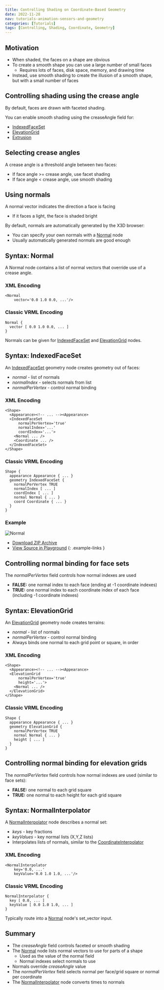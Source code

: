 ```yaml
---
title: Controlling Shading on Coordinate-Based Geometry
date: 2022-11-28
nav: tutorials-animation-sensors-and-geometry
categories: [Tutorials]
tags: [Controlling, Shading, Coordinate, Geometry]
---
```

## Motivation

- When shaded, the faces on a shape are obvious
- To create a smooth shape you can use a large number of small faces
  - Requires lots of faces, disk space, memory, and drawing time
- Instead, use smooth shading to create the illusion of a smooth shape, but with a small number of faces

## Controlling shading using the crease angle

By default, faces are drawn with faceted shading.

You can enable smooth shading using the creaseAngle field for:

- [IndexedFaceSet](/x_ite/components/geometry3d/indexedfaceset/)
- [ElevationGrid](/x_ite/components/geometry3d/elevationgrid/)
- [Extrusion](/x_ite/components/geometry3d/extrusion/)

## Selecting crease angles

A crease angle is a threshold angle between two faces:

- If face angle \>= crease angle, use facet shading
- If face angle \< crease angle, use smooth shading

## Using normals

A normal vector indicates the direction a face is facing

- If it faces a light, the face is shaded bright

By default, normals are automatically generated by the X3D browser:

- You can specify your own normals with a [Normal](/x_ite/components/rendering/normal/) node
- Usually automatically generated normals are good enough

## Syntax: Normal

A Normal node contains a list of normal vectors that override use of a crease angle.

### XML Encoding

```x3d
<Normal
    vector='0.0 1.0 0.0, ...'/>
```

### Classic VRML Encoding

```vrml
Normal {
  vector [ 0.0 1.0 0.0, ... ]
}
```

Normals can be given for [IndexedFaceSet](/x_ite/components/geometry3d/indexedfaceset/) and [ElevationGrid](/x_ite/components/geometry3d/elevationgrid/) nodes.

## Syntax: IndexedFaceSet

An [IndexedFaceSet](/x_ite/components/geometry3d/indexedfaceset/) geometry node creates geometry out of faces:

- *normal* - list of normals
- *normalIndex* - selects normals from list
- *normalPerVertex* - control normal binding

### XML Encoding

```x3d
<Shape>
  <Appearance><!-- ... --><Appearance>
  <IndexedFaceSet
      normalPerVertex='true'
      normalIndex='...'
      coordIndex='...'>
    <Normal ... />
    <Coordinate ... />
  </IndexedFaceSet>
</Shape>
```

### Classic VRML Encoding

```vrml
Shape {
  appearance Appearance { ... }
  geometry IndexedFaceSet {
    normalPerVertex TRUE
    normalIndex [ ... ]
    coordIndex [ ... ]
    normal Normal { ... }
    coord Coordinate { ... }
  }
}
```

### Example

<x3d-canvas src="https://create3000.github.io/media/tutorials/scenes/faces2/faces2.x3dv">
  <img src="https://create3000.github.io/media/tutorials/scenes/faces2/screenshot.avif" alt="Normal"/>
</x3d-canvas>

- [Download ZIP Archive](https://create3000.github.io/media/tutorials/scenes/faces2/faces2.zip)
- [View Source in Playground](/x_ite/playground/?url=https://create3000.github.io/media/tutorials/scenes/faces2/faces2.x3dv)
{: .example-links }

## Controlling normal binding for face sets

The *normalPerVertex* field controls how normal indexes are used

- **FALSE:** one normal index to each face (ending at -1 coordinate indexes)
- **TRUE:** one normal index to each coordinate index of each face (including -1 coordinate indexes)

## Syntax: ElevationGrid

An [ElevationGrid](/x_ite/components/geometry3d/elevationgrid/) geometry node creates terrains:

- *normal* - list of normals
- *normalPerVertex* - control normal binding
- Always binds one normal to each grid point or square, in order

### XML Encoding

```x3d
<Shape>
  <Appearance><!-- ... --><Appearance>
  <ElevationGrid
      normalPerVertex='true'
      height='...'>
    <Normal ... />
  </ElevationGrid>
</Shape>
```

### Classic VRML Encoding

```vrml
Shape {
  appearance Appearance { ... }
  geometry ElevationGrid {
    normalPerVertex TRUE
    normal Normal { ... }
    height [ ... ]
  }
}
```

## Controlling normal binding for elevation grids

The *normalPerVertex* field controls how normal indexes are used (similar to face sets):

- **FALSE:** one normal to each grid square
- **TRUE:** one normal to each height for each grid square

## Syntax: NormalInterpolator

A [NormalInterpolator](/x_ite/components/interpolation/normalinterpolator/) node describes a normal set:

- *keys* - key fractions
- *keyValues* - key normal lists (X,Y,Z lists)
- Interpolates lists of normals, similar to the [CoordinateInterpolator](/x_ite/components/interpolation/coordinateinterpolator/)

### XML Encoding

```x3d
<NormalInterpolator
    key='0.0, ...'
    keyValue='0.0 1.0 1.0, ...'/>
```

### Classic VRML Encoding

```vrml
NormalInterpolator {
  key [ 0.0, ... ]
  keyValue [ 0.0 1.0 1.0, ... ]
}
```

Typically route into a [Normal](/x_ite/components/rendering/normal/) node's set\_vector input.

## Summary

- The *creaseAngle* field controls faceted or smooth shading
- The [Normal](/x_ite/components/rendering/normal/) node lists normal vectors to use for parts of a shape
  - Used as the value of the normal field
  - Normal indexes select normals to use
- Normals override *creaseAngle* value
- The *normalPerVertex* field selects normal per face/grid square or normal per coordinate
- The [NormalInterpolator](/x_ite/components/interpolation/normalinterpolator/) node converts times to normals
